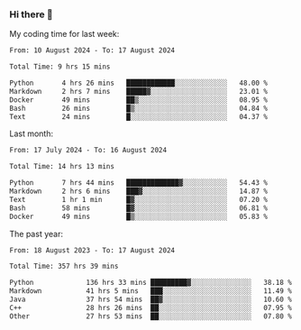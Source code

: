 ### Hi there 👋

My coding time for last week:

<!--START_SECTION:week-->

```txt
From: 10 August 2024 - To: 17 August 2024

Total Time: 9 hrs 15 mins

Python       4 hrs 26 mins   ████████████░░░░░░░░░░░░░   48.00 %
Markdown     2 hrs 7 mins    █████▓░░░░░░░░░░░░░░░░░░░   23.01 %
Docker       49 mins         ██▒░░░░░░░░░░░░░░░░░░░░░░   08.95 %
Bash         26 mins         █▒░░░░░░░░░░░░░░░░░░░░░░░   04.84 %
Text         24 mins         █░░░░░░░░░░░░░░░░░░░░░░░░   04.37 %
```

<!--END_SECTION:week-->

Last month:

<!--START_SECTION:month-->

```txt
From: 17 July 2024 - To: 16 August 2024

Total Time: 14 hrs 13 mins

Python       7 hrs 44 mins   █████████████▓░░░░░░░░░░░   54.43 %
Markdown     2 hrs 6 mins    ███▓░░░░░░░░░░░░░░░░░░░░░   14.87 %
Text         1 hr 1 min      █▓░░░░░░░░░░░░░░░░░░░░░░░   07.20 %
Bash         58 mins         █▓░░░░░░░░░░░░░░░░░░░░░░░   06.81 %
Docker       49 mins         █▒░░░░░░░░░░░░░░░░░░░░░░░   05.83 %
```

<!--END_SECTION:month-->

The past year:

<!--START_SECTION:year-->

```txt
From: 18 August 2023 - To: 17 August 2024

Total Time: 357 hrs 39 mins

Python             136 hrs 33 mins █████████▓░░░░░░░░░░░░░░░   38.18 %
Markdown           41 hrs 5 mins   ███░░░░░░░░░░░░░░░░░░░░░░   11.49 %
Java               37 hrs 54 mins  ██▓░░░░░░░░░░░░░░░░░░░░░░   10.60 %
C++                28 hrs 26 mins  ██░░░░░░░░░░░░░░░░░░░░░░░   07.95 %
Other              27 hrs 53 mins  ██░░░░░░░░░░░░░░░░░░░░░░░   07.80 %
```

<!--END_SECTION:year-->
